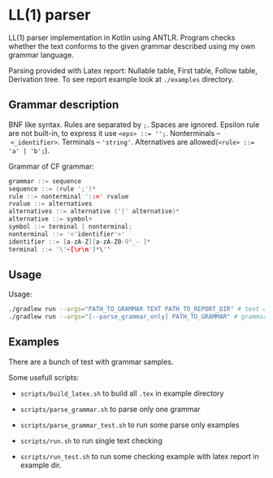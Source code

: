 # LL(1) parser

LL(1) parser implementation in Kotlin using ANTLR.
Program checks whether the text conforms to the given grammar described using my own grammar language.

Parsing provided with Latex report: Nullable table, First table, Follow table, Derivation tree.
To see report example look at `./examples` directory.

## Grammar description

BNF like syntax. Rules are separated by `;`. Spaces are ignored.
Epsilon rule are not built-in, to express it use `<eps> ::= '';`.
Nonterminals – `<_identifier>`. Terminals – `'string'`.
Alternatives are allowed(`<rule> ::= 'a' | 'b';`).

Grammar of CF grammar:

```cpp
grammar ::= sequence
sequence ::= (rule ';')*
rule ::= nonterminal '::=' rvalue
rvalue ::= alternatives
alternatives ::= alternative ('|' alternative)*
alternative ::= symbol+
symbol ::= terminal | nonterminal;
nonterminal ::= '<'identifier'>'
identifier ::= [a-zA-Z][a-zA-Z0-9'_- ]*
terminal ::= '\'~[\r\n']*\''
```

## Usage

Usage:

```bash
./gradlew run --args="PATH_TO_GRAMMAR TEXT PATH_TO_REPORT_DIR" # text checking
./gradlew run --args="[--parse_grammar_only] PATH_TO_GRAMMAR" # grammar parse only
```

## Examples

There are a bunch of test with grammar samples.

Some usefull scripts:

* `scripts/build_latex.sh` to build all `.tex` in example directory

* `scripts/parse_grammar.sh` to parse only one grammar

* `scripts/parse_grammar_test.sh` to run some parse only examples

* `scripts/run.sh` to run single text checking

* `scripts/run_test.sh` to run some checking example with latex report in example dir.